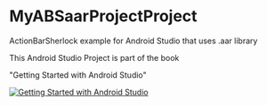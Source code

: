 MyABSaarProjectProject
======================

ActionBarSherlock example for Android Studio that uses .aar library

This Android Studio Project is part of the book


"Getting Started with Android Studio" 

[![Getting Started with Android Studio](https://lh4.googleusercontent.com/eGPIj_C-w8ldGLx3iTq7DqQ3Iqyo-NJHtbKnEQV2uiM=w162-h207-p-no)](http://www.amazon.com/dp/B00IJZECK2//)  
